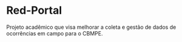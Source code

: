 # Red-Portal
Projeto acadêmico que visa melhorar a coleta e gestão de dados de ocorrências em campo para o CBMPE.
